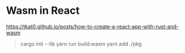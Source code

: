 # Wasm in React

https://tkat0.github.io/posts/how-to-create-a-react-app-with-rust-and-wasm

> cargo init --lib 
> yarn run build:wasm
> yarn add ./pkg 


